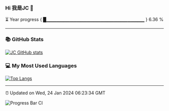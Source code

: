 ### Hi 我是JC 👋

⏳ Year progress { █▁▁▁▁▁▁▁▁▁▁▁▁▁▁▁▁▁▁▁▁▁▁▁▁▁▁▁▁▁ } 6.36 %

---

### 📚 GitHub Stats
[![JC GitHub stats](https://github-readme-stats.vercel.app/api?username=auraiz&hide_title=true&hide_border=true&show_icons=true&include_all_commits=true&line_height=21&bg_color=0,EC6C6C,FFD479,FFFC79,73FA79&theme=graywhite&count_private=true&locale=cn)](https://github.com/auraiz/github-readme-stats)

### 💻 My Most Used Languages
[![Top Langs](https://github-readme-stats.vercel.app/api/top-langs/?username=auraiz&hide_title=true&hide_border=true&layout=compact&bg_color=0,73FA79,73FDFF,D783FF&theme=graywhite&count_private=true&locale=cn)](https://github.com/auraiz/github-readme-stats)

---

⏰ Updated on Wed, 24 Jan 2024 06:23:34 GMT

![Progress Bar CI](https://github.com/captainjie/auraiz/workflows/Progress%20Bar%20CI/badge.svg)
